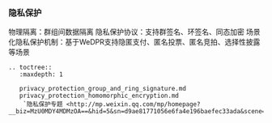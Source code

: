 ### 隐私保护

物理隔离：群组间数据隔离
隐私保护协议：支持群签名、环签名、同态加密
场景化隐私保护机制：基于WeDPR支持隐匿支付、匿名投票、匿名竞拍、选择性披露等场景

```eval_rst
.. toctree::
   :maxdepth: 1

   privacy_protection_group_and_ring_signature.md
   privacy_protection_homomorphic_encryption.md
    `隐私保护专题 <http://mp.weixin.qq.com/mp/homepage?__biz=MzU0MDY4MDMzOA==&hid=5&sn=d9ae81771056e6fa4e196baefec33ada&scene=18#wechat_redirect>`_
```